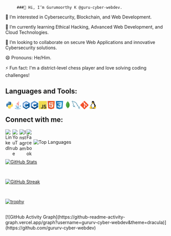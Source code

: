          ###👋 Hi, I’m Gurumoorthy K @guru-cyber-webdev.                                                                                                                                                                                      

👀 I’m interested in Cybersecurity, Blockchain, and Web Development.                                                                                                                                                    

🌱 I’m currently learning Ethical Hacking, Advanced Web Development, and Cloud Technologies.                                                                                                                            

💞️ I’m looking to collaborate on secure Web Applications and innovative Cybersecurity solutions.                                                                                                                      

😄 Pronouns: He/Him.                                                                                                                                                                                                   

⚡ Fun fact: I'm a district-level chess player and love solving coding challenges!



## Languages and Tools:
[<img align="left" alt="Python" width="26px" src="https://raw.githubusercontent.com/devicons/devicon/master/icons/python/python-original.svg" />](https://python.org)
[<img align="left" alt="Java" width="26px" src="https://raw.githubusercontent.com/devicons/devicon/master/icons/java/java-original.svg" />](https://www.java.com)
[<img align="left" alt="C" width="26px" src="https://raw.githubusercontent.com/devicons/devicon/master/icons/c/c-original.svg" />](https://en.wikipedia.org/wiki/C_(programming_language))
[<img align="left" alt="C++" width="26px" src="https://raw.githubusercontent.com/devicons/devicon/master/icons/cplusplus/cplusplus-original.svg" />](https://cplusplus.com)
[<img align="left" alt="JavaScript" width="26px" src="https://raw.githubusercontent.com/devicons/devicon/master/icons/javascript/javascript-original.svg" />](https://developer.mozilla.org/en-US/docs/Web/JavaScript)
[<img align="left" alt="HTML5" width="26px" src="https://raw.githubusercontent.com/devicons/devicon/master/icons/html5/html5-original.svg" />](https://developer.mozilla.org/en-US/docs/Web/Guide/HTML/HTML5)
[<img align="left" alt="CSS3" width="26px" src="https://raw.githubusercontent.com/devicons/devicon/master/icons/css3/css3-original.svg" />](https://developer.mozilla.org/en-US/docs/Web/CSS)
[<img align="left" alt="MongoDB" width="26px" src="https://raw.githubusercontent.com/devicons/devicon/master/icons/mongodb/mongodb-original.svg" />](https://www.mongodb.com/)
[<img align="left" alt="MySQL" width="26px" src="https://raw.githubusercontent.com/devicons/devicon/master/icons/mysql/mysql-original.svg" />](https://www.mysql.com)
[<img align="left" alt="Git" width="26px" src="https://raw.githubusercontent.com/devicons/devicon/master/icons/git/git-original.svg" />](https://git-scm.com)
[<img align="left" alt="Linux" width="26px" src="https://raw.githubusercontent.com/devicons/devicon/master/icons/linux/linux-original.svg" />](https://www.linux.org)


<br/>


## Connect with me:
[<img align="left" alt="LinkedIn" width="22px" src="https://upload.wikimedia.org/wikipedia/commons/c/ca/LinkedIn_logo_initials.png" />](https://linkedin.com/in/https://www.linkedin.com/in/gurumoorthy-k-8a5262305/)
[<img align="left" alt="YouTube" width="22px" src="https://upload.wikimedia.org/wikipedia/commons/7/75/YouTube_social_white_squircle_%282017%29.svg" />](https://youtube.com/https://www.youtube.com/@worldofinsects824)
[<img align="left" alt="Instagram" width="22px" src="https://upload.wikimedia.org/wikipedia/commons/a/a5/Instagram_icon.png" />](https://instagram.com/https://www.instagram.com/rv_gm_av/)
[<img align="left" alt="Facebook" width="22px" src="https://upload.wikimedia.org/wikipedia/commons/5/51/Facebook_f_logo_%282019%29.svg" />](https://facebook.com/https://www.facebook.com/profile.php?id=61561141270840&mibextid=ZbWKwL)


<br/>


![Top Languages](https://github-readme-stats.vercel.app/api/top-langs/?username=gururv-cyber-webdev&layout=compact)  


<br/>

[![GitHub Stats](https://github-readme-stats.vercel.app/api?username=gururv-cyber-webdev&show_icons=true&theme=merco)](https://github.com/gururv-cyber-webdev)


<br/>



[![GitHub Streak](https://streak-stats.demolab.com/?user=gururv-cyber-webdev&theme=merco)](https://git.io/streak-stats)

<br/>

[![trophy](https://github-profile-trophy.vercel.app/?username=gururv-cyber-webdev)](https://github.com/ryo-ma/github-profile-trophy)

<br/>
[![GitHub Activity Graph](https://github-readme-activity-graph.vercel.app/graph?username=gururv-cyber-webdev&theme=dracula)](https://github.com/gururv-cyber-webdev)






